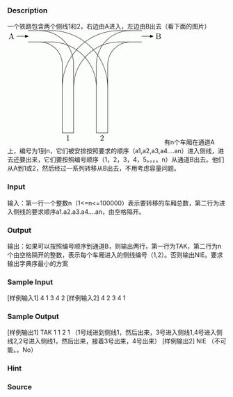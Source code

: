 
### Description
一个铁路包含两个侧线1和2，右边由A进入，左边由B出去（看下面的图片）
![](/JudgeOnline/images/2080.jpg)
有n个车厢在通道A上，编号为1到n，它们被安排按照要求的顺序（a1,a2,a3,a4....an）进入侧线，进去还要出来，它们要按照编号顺序（1，2，3，4，5。。。。n）从通道B出去。他们从A到1或2，然后经过一系列转移从B出去，不用考虑容量问题。
### Input
输入：第一行一个整数n（1<=n<=100000）表示要转移的车厢总数，第二行为进入侧线的要求顺序a1.a2.a3.a4....an，由空格隔开。
### Output
输出：如果可以按照编号顺序到通道B，则输出两行，第一行为TAK，第二行为n个由空格隔开的整数，表示每个车厢进入的侧线编号（1,2）。否则输出NIE。要求输出字典序最小的方案
### Sample Input
[样例输入1]
4
1 3 4 2
[样例输入2]
4
2 3 4 1
### Sample Output
[样例输出1]
TAK
1 1 2 1        （1号线进到侧线1，然后出来，3号进入侧线1,4号进入侧线2,2号进入侧线1，然后出来，接着3号出来，4号出来）
[样例输出2]
NIE            （不可能。。No）
### Hint

### Source
